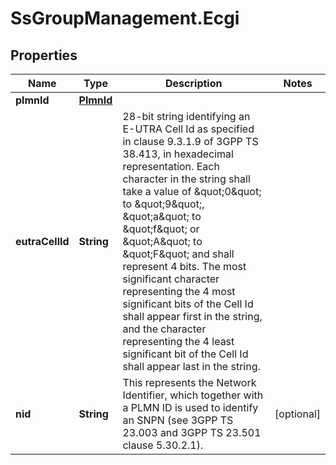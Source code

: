 # SsGroupManagement.Ecgi

## Properties

Name | Type | Description | Notes
------------ | ------------- | ------------- | -------------
**plmnId** | [**PlmnId**](PlmnId.md) |  | 
**eutraCellId** | **String** | 28-bit string identifying an E-UTRA Cell Id as specified in clause 9.3.1.9 of 3GPP TS 38.413, in hexadecimal representation. Each character in the string shall take a value of \&quot;0\&quot; to \&quot;9\&quot;, \&quot;a\&quot; to \&quot;f\&quot; or \&quot;A\&quot; to \&quot;F\&quot; and shall represent 4 bits. The most significant character representing the 4 most significant bits of the Cell Id shall appear first in the string, and the character representing the 4 least significant bit of the Cell Id shall appear last in the string. | 
**nid** | **String** | This represents the Network Identifier, which together with a PLMN ID is used to identify an SNPN (see 3GPP TS 23.003 and 3GPP TS 23.501 clause 5.30.2.1). | [optional] 


